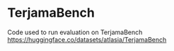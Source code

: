# TerjamaBench
Code used to run evaluation on TerjamaBench https://huggingface.co/datasets/atlasia/TerjamaBench
